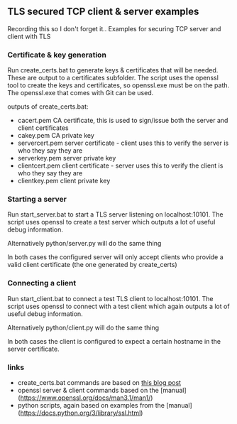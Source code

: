 ## TLS secured TCP client & server examples

Recording this so I don't forget it..
Examples for securing TCP server and client with TLS

### Certificate & key generation

Run create_certs.bat to generate keys & certificates that will be needed. These are output to a certificates subfolder. The script uses the openssl tool to create the keys and certificates, so openssl.exe must be on the path. The openssl.exe that comes with Git can be used.

outputs of create_certs.bat:
- cacert.pem        CA certificate, this is used to sign/issue both the server and client certificates
- cakey.pem         CA private key
- servercert.pem    server certificate - client uses this to verify the server is who they say they are
- serverkey.pem     server private key
- clientcert.pem    client certificate - server uses this to verify the client is who they say they are
- clientkey.pem     client private key

### Starting a server

Run start_server.bat to start a TLS server listening on localhost:10101. The script uses openssl to create a test server which outputs a lot of useful debug information.

Alternatively python/server.py will do the same thing

In both cases the configured server will only accept clients who provide a valid client certificate (the one generated by create_certs)

### Connecting a client

Run start_client.bat to connect a test TLS client to localhost:10101. The script uses openssl to connect with a test client which again outputs a lot of useful debug information.

Alternatively python/client.py will do the same thing

In both cases the client is configured to expect a certain hostname in the server certificate.

### links
- create_certs.bat commands are based on [this blog post](https://superhero.ninja/2015/07/22/create-a-simple-https-server-with-openssl-s_server/)
- openssl server & client commands based on the [manual] (https://www.openssl.org/docs/man3.1/man1/)
- python scripts, again based on examples from the [manual] (https://docs.python.org/3/library/ssl.html)

